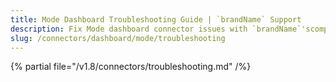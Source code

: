 ```yaml
---
title: Mode Dashboard Troubleshooting Guide | `brandName` Support
description: Fix Mode dashboard connector issues with `brandName`'scomprehensive troubleshooting guide. Resolve common errors, debug connections, and optimize performance.
slug: /connectors/dashboard/mode/troubleshooting
---
```


{% partial file="/v1.8/connectors/troubleshooting.md" /%}
